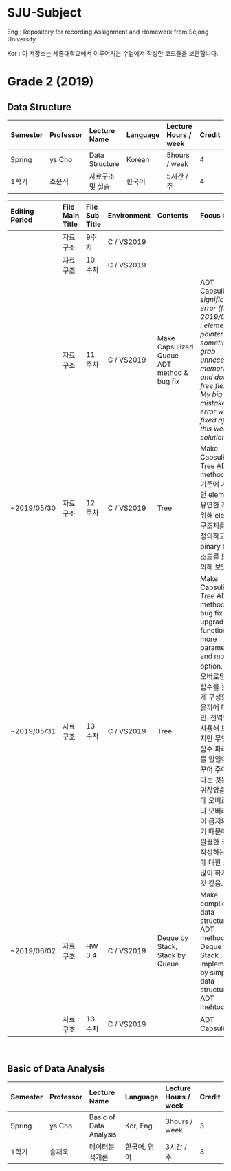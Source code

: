 # SJU-Subject <br>
Eng : Repository for recording Assignment and Homework from Sejong University <br>

Kor : 이 저장소는 세종대학교에서 이루어지는 수업에서 작성한 코드들을 보관합니다.


<h1>Grade 2 (2019)</h1>

<h2>Data Structure</h2>

| Semester | Professor | Lecture Name | Language | Lecture Hours / week | Credit |
|:--------|:--------|:--------|:--------|:---------|:---------|
| Spring | ys Cho | Data Structure  | Korean | 5hours / week | 4 |
| 1학기 | 조윤식 | 자료구조 및 실습  | 한국어 | 5시간 / 주 | 4 |


| Editing Period | File Main Title | File Sub Title | Environment | Contents | Focus On |
|:--------|:--------|:--------|:--------|:---------|:---------|
|| 자료구조 | 9주차 |  C / VS2019 | | |
|| 자료구조 | 10주차 |  C / VS2019 | | |
|| 자료구조 | 11주차 |  C / VS2019 | Make Capsulized Queue ADT method & bug fix | ADT Capsulization <br> *significant error (find 2019/05/28) : element pointer sometimes grab unnecessary memories and don't free flexibly. My big mistake. This error will be fixed after this week's solutions* |
|~2019/05/30| 자료구조 | 12주차 |  C / VS2019 | Tree | Make Capsulized Tree ADT method <br> 기존에 사용했던 element를 유연한 적용을 위해 element 구조체를 새로 정의하고, binary tree 메소드를 모두 정의해 보았다. |
|~2019/05/31| 자료구조 | 13주차 |  C / VS2019 | Tree | Make Capsulized Tree ADT method & bug fix <br> upgrade function : more parameter and more option. 어떻게 오버로딩 없이 함수를 깔끔하게 구성할 수 있을까에 대한 고민. 전역변수도 사용해 보고 했지만 무엇보다 함수 파라미터를 일일이 다 바꾸어 주어야 한다는 것은 너무 귀찮았음. 그런데 오버로딩이나 오버라이딩이 금지되어 있기 때문에 더욱 깔끔한 코드를 작성하는 방법에 대한 고민을 많이 하게 되는 것 같음. |
|~2019/06/02| 자료구조 | HW 3 4 | C / VS2019 | Deque by Stack, Stack by Queue | Make complicated data structure ADT methods like Deque and Stack implemented by simple data structure ADT mehtods |
|| 자료구조 | 13주차 |  C / VS2019 | | ADT Capsuliztaion|

<br>
<h2>Basic of Data Analysis</h2>

| Semester | Professor | Lecture Name | Language | Lecture Hours / week | Credit |
|:--------|:--------|:--------|:--------|:---------|:---------|
| Spring | ys Cho | Basic of Data Analysis  | Kor, Eng | 3hours / week | 3 |
| 1학기 | 송재욱 | 데이터분석개론  | 한국어, 영어 | 3시간 / 주 | 3 |


